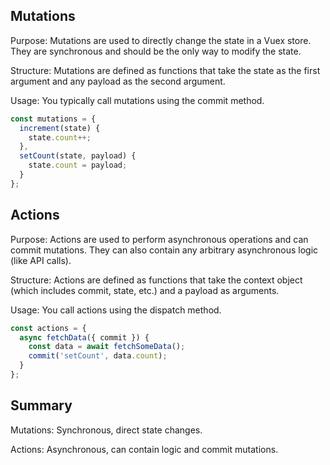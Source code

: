 ## Mutations
Purpose: Mutations are used to directly change the state in a Vuex store. They are synchronous and should be the only way to modify the state.

Structure: Mutations are defined as functions that take the state as the first argument and any payload as the second argument.

Usage: You typically call mutations using the commit method.

```js
const mutations = {
  increment(state) {
    state.count++;
  },
  setCount(state, payload) {
    state.count = payload;
  }
};
```

## Actions
Purpose: Actions are used to perform asynchronous operations and can commit mutations. They can also contain any arbitrary asynchronous logic (like API calls).

Structure: Actions are defined as functions that take the context object (which includes commit, state, etc.) and a payload as arguments.

Usage: You call actions using the dispatch method.
```js
const actions = {
  async fetchData({ commit }) {
    const data = await fetchSomeData();
    commit('setCount', data.count);
  }
};
```

## Summary
Mutations: Synchronous, direct state changes.

Actions: Asynchronous, can contain logic and commit mutations.


